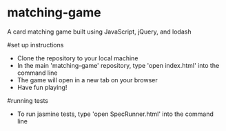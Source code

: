 # matching-game
A card matching game built using JavaScript, jQuery, and lodash

#set up instructions
- Clone the repository to your local machine
- In the main 'matching-game' repository, type 'open index.html' into the command line
- The game will open in a new tab on your browser
- Have fun playing!

#running tests
- To run jasmine tests, type 'open SpecRunner.html' into the command line 
